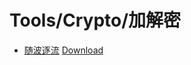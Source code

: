 
# Tools/Crypto/加解密
- [随波逐流](http://1o1o.xyz/ctfsoft.html) [Download](https://pan.quark.cn/s/4138bfe2b181)
